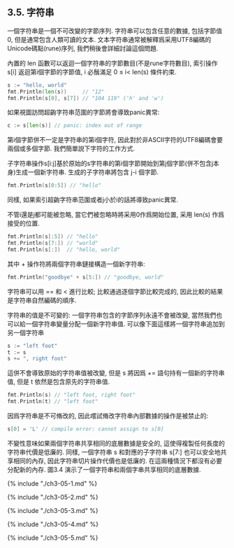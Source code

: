 ## 3.5. 字符串

一個字符串是一個不可改變的字節序列. 字符串可以包含任意的數據, 包括字節值0, 但是通常包含人類可讀的文本. 文本字符串通常被解釋爲采用UTF8編碼的Unicode碼點(rune)序列, 我們稍後會詳細討論這個問題.

內置的 len 函數可以返迴一個字符串的字節數目(不是rune字符數目), 索引操作 s[i] 返迴第i個字節的字節值, i 必鬚滿足 0 ≤ i< len(s) 條件約束.

```Go
s := "hello, world"
fmt.Println(len(s))     // "12"
fmt.Println(s[0], s[7]) // "104 119" ('h' and 'w')
```

如果視圖訪問超齣字符串范圍的字節將會導致panic異常:

```Go
c := s[len(s)] // panic: index out of range
```

第i個字節併不一定是字符串的第i個字符, 因此對於非ASCII字符的UTF8編碼會要兩個或多個字節. 我們簡單説下字符的工作方式.

子字符串操作s[i:j]基於原始的s字符串的第i個字節開始到第j個字節(併不包含j本身)生成一個新字符串. 生成的子字符串將包含 j-i 個字節.

```Go
fmt.Println(s[0:5]) // "hello"
```

同樣, 如果索引超齣字符串范圍或者j小於i的話將導致panic異常.

不管i還是j都可能被忽略, 當它們被忽略時將采用0作爲開始位置, 采用 len(s) 作爲接受的位置.

```Go
fmt.Println(s[:5]) // "hello"
fmt.Println(s[7:]) // "world"
fmt.Println(s[:])  // "hello, world"
```

其中 + 操作符將兩個字符串鏈接構造一個新字符串:

```Go
fmt.Println("goodbye" + s[5:]) // "goodbye, world"
```

字符串可以用 == 和 < 進行比較; 比較通過逐個字節比較完成的, 因此比較的結果是字符串自然編碼的順序.


字符串的值是不可變的: 一個字符串包含的字節序列永遠不會被改變, 當然我們也可以給一個字符串變量分配一個新字符串值. 可以像下面這樣將一個字符串追加到另一個字符串

```Go
s := "left foot"
t := s
s += ", right foot"
```

這併不會導致原始的字符串值被改變, 但是 s 將因爲 += 語句持有一個新的字符串值, 但是 t 依然是包含原先的字符串值.

```Go
fmt.Println(s) // "left foot, right foot"
fmt.Println(t) // "left foot"
```

因爲字符串是不可脩改的, 因此嚐試脩改字符串內部數據的操作是被禁止的:

```Go
s[0] = 'L' // compile error: cannot assign to s[0]
```

不變性意味如果兩個字符串共享相同的底層數據是安全的, 這使得複製任何長度的字符串代價是低廉的. 同樣, 一個字符串 s 和對應的子字符串 s[7:] 也可以安全地共享相同的內存, 因此字符串切片操作代價也是低廉的. 在這兩種情況下都沒有必要分配新的內存. 圖3.4 演示了一個字符串和兩個字串共享相同的底層數據.


{% include "./ch3-05-1.md" %}

{% include "./ch3-05-2.md" %}

{% include "./ch3-05-3.md" %}

{% include "./ch3-05-4.md" %}

{% include "./ch3-05-5.md" %}



